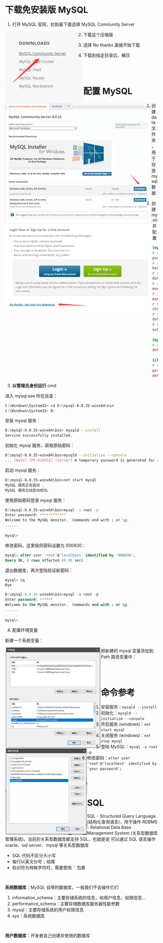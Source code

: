 # 下载免安装版 MySQL

1. 打开 MySQL 官网，拉到最下面选择 MySQL Community Server

<img src="picture/image-20210317190029616.png" alt="image-20210317190029616" style="float:left" />

2. 下载这个压缩版

<img src="picture/image-20210317190218502.png" alt="image-20210317190218502" style="zoom:50%;float:left" />

3. 选择 No thanks 直接开始下载

<img src="picture/image-20210317190324012.png" alt="image-20210317190324012" style="zoom:60%;float:left" />

4. 下载到指定目录后，解压

<br><br>

# 配置 MySQL

1.  创建 data 文件夹，用于存放 mysql 数据

2.  创建 my.ini 并配置

```ini
[mysqld]
# 设置 3306 端口
port=3306
# 设置 mysql 的安装目录  ---是你的文件路径---
basedir=D:\mysql-8.0.35-winx64
# 设置 mysql 数据库的数据的存放目录 ---是你的文件路径data文件夹自行创建---
datadir=D:\mysql-8.0.35-winx64\data
# 允许最大连接数
max_connections=200
# 允许连接失败的次数
max_connect_errors=10
# 服务端使用的字符集默认为 utf8mb4
character-set-server=utf8mb4
# 创建新表时将使用的默认存储引擎
default-storage-engine=INNODB
# 默认使用 "caching_sha2_password" 插件认证
authentication_policy=caching_sha2_password

[mysql]
# 设置 mysql 客户端默认字符集
default-character-set=utf8mb4

[client]
# 设置 mysql 客户端连接服务端时默认使用的端口
port=3306
default-character-set=utf8mb4
```

3.  **以管理员身份运行** cmd

进入 mysql.exe 所在目录：

```bash
C:\Windows\System32> cd D:\mysql-8.0.35-winx64\bin
C:\Windows\System32> D:
```

安装 mysql 服务：

```bash
D:\mysql-8.0.35-winx64\bin> mysqld --install
Service successfully installed.
```

初始化 mysql 服务，获取原始密码：

```bash
D:\mysql-8.0.35-winx64\bin>mysqld --initialize --console
... [Note] [MY-010454] [Server] A temporary password is generated for root@localhost: xTL0-RQhGir1
```

启动 mysql 服务：

```bash
D:\mysql-8.0.35-winx64\bin>net start mysql
MySQL 服务正在启动 .
MySQL 服务已经启动成功。
```

使用原始密码登录 mysql 服务：

```bash
D:\mysql-8.0.35-winx64\bin>mysql -u root -p
Enter password: ************
Welcome to the MySQL monitor.  Commands end with ; or \g.
......

mysql>
```

修改密码，这里我将密码设置为 000930：

```sql
mysql> alter user 'root'@'localhost' identified by '000930';
Query OK, 0 rows affected (0.00 sec)
```

退出数据库，再次登陆验证新密码：

```sql
mysql> \q
Bye
```

```sql
D:\mysql-8.0.35-winx64\bin>mysql -u root -p
Enter password: ******
Welcome to the MySQL monitor.  Commands end with ; or \g.
......

mysql>
```

4.  配置环境变量

新建一个系统变量：

<img src="picture/image-20210317192043691.png" alt="image-20210317192043691" style="zoom:50%;float:left" />

把新建的 mysql 变量添加到 Path 路径变量中：

<img src="picture/image-20210317192136572.png" alt="image-20210317192136572" style="zoom:50%;float:left" />

<br><br>

# 命令参考

1. 安装服务：`mysqld --install`
2. 初始化：`mysqld --initialize --console`
3. 开启服务 (windows)：`net start mysql`
4. 关闭服务 (windows)：`net stop mysql`
5. 登陆 MySQL：`mysql -u root -p`
6. 修改密码：`alter user 'root'@'localhost' identified by 'your-password';`

<br><br>

# SQL

SQL - Structured Query Language (结构化查询语言)，用于操作 RDBMS - Relational Data Base Management System (关系型数据库管理系统)。当前的关系型数据库都支持 SQL，也就是说 可以通过 SQL 语言操作 oracle、sql server、mysql 等关系型数据库

-   SQL 代码不区分大小写
-   每行以英文分号 `;` 结尾
-   标识符为特殊字符时，需要使用 `` 包裹

<br>

**系统数据库**：MySQL 自带的数据库，一般我们不会操作它们

1. information_schema：主要存储系统的信息，如用户信息、权限信息...
2. performance_schema：主要存储数据库服务器性能参数
3. mysql：主要存储系统的用户权限信息
4. sys：系统数据库

<br>

**用户数据库**：开发者自己创建并使用的数据库

<br>
